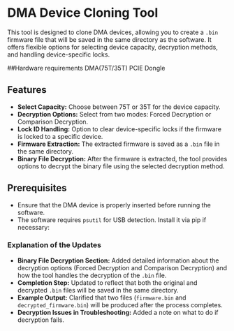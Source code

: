 # DMA Device Cloning Tool

This tool is designed to clone DMA devices, allowing you to create a `.bin` firmware file that will be saved in the same directory as the software. It offers flexible options for selecting device capacity, decryption methods, and handling device-specific locks.

##Hardware requirements
DMA(75T/35T)
PCIE Dongle 

## Features

- **Select Capacity:** Choose between 75T or 35T for the device capacity.
- **Decryption Options:** Select from two modes: Forced Decryption or Comparison Decryption.
- **Lock ID Handling:** Option to clear device-specific locks if the firmware is locked to a specific device.
- **Firmware Extraction:** The extracted firmware is saved as a `.bin` file in the same directory.
- **Binary File Decryption:** After the firmware is extracted, the tool provides options to decrypt the binary file using the selected decryption method.

## Prerequisites

- Ensure that the DMA device is properly inserted before running the software.
- The software requires `psutil` for USB detection. Install it via pip if necessary:


### Explanation of the Updates

- **Binary File Decryption Section:** Added detailed information about the decryption options (Forced Decryption and Comparison Decryption) and how the tool handles the decryption of the `.bin` file.
- **Completion Step:** Updated to reflect that both the original and decrypted `.bin` files will be saved in the same directory.
- **Example Output:** Clarified that two files (`firmware.bin` and `decrypted_firmware.bin`) will be produced after the process completes.
- **Decryption Issues in Troubleshooting:** Added a note on what to do if decryption fails.
